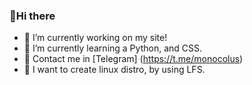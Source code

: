### 👋Hi there

- 🔭 I’m currently working on my site!
- 🌱 I’m currently learning a Python, and CSS.
- 💬 Contact me in [Telegram] (https://t.me/monocolus)
- 👥 I want to create linux distro, by using LFS.
